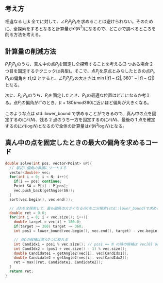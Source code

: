 ## 考え方

相違なる i,j,k 全てに対して、$\angle P_i P_j P_k$を求めることは避けられない。そのために、全探索をするとなると計算量が$\mathcal{O}(N^3)$になるので、どこかで調べるところを削る方法を考える。

## 計算量の削減方法

$P_i P_j P_k$のうち、真ん中の点$P_j$を固定し全探索することを考える(3 つある場合 2 つ目を固定するテクニックは典型)。そこで、点$P_j$を原点とみなしたときの点$P_i,P_k$の偏角を t1,t2 とすると、$\angle P_i P_j P_k$の大きさは
$\min(|t1 - t2|, 360^\circ - |t1 - t2|)$となる。

次に、$P_i,P_k$のうち、$P_i$を固定したとき、$P_k$の最適な位置はどこになるか考える。点$P_i$の偏角が$t^\circ$のとき、$(t + 180) mod 360$に近いほど偏角が大きくなる。

このような点は std::lower_bound で求めることができるので、真ん中の点を固定するのに$\mathcal{O}(N)$、残る 2 点のうち一方を固定するのに$\mathcal{O}(N)$、最後の 1 点を確定するのに$\mathcal{O}(\log N)$となるので全体の計算量は$\mathcal{O}(N^2 \log N)$となる。

## 真ん中の点を固定したときの最大の偏角を求めるコード

```cpp
double solve(int pos, vector<Point> &P){
  // 最初に偏角の昇順にソートする
  vector<double> vec;
  for(int i = 0; i < N; i++){
    if(i == pos) continue;
    Point SA = P[i] - P[pos];
    vec.push_back(getAngle(SA));
  }
  sort(vec.begin(), vec.end());

  // 点Aを全探索して、最も偏角の大きくなる点Cを二分探索(std::lower_bound)で求める
  double ret = 0.0;
  for(int i = 0; i < vec.size(); i++){
    double target = vec[i] + 180.0;
    if(target >= 360) target -= 360;
    int pos1 = lower_bound(vec.begin(), vec.end(), target) - vec.begin();

    // 点Cの候補は高々2つに絞れる
    int CandIdx1 = pos1 % vec.size(); // pos1 == N の時の候補は vec[0] or vec[N -1]
    int CandIdx2 = (pos1 + vec.size() - 1) % vec.size();
    double Candidate1 = getAngle2(vec[i], vec[CandIdx1]);
    double Candidate2 = getAngle2(vec[i], vec[CandIdx2]);
    ret = max({ret, Candidate1, Candidate2});
  }
  return ret;
}
```
